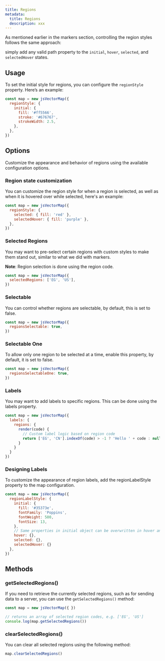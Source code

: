 ```yaml
---
title: Regions
metadata:
  title: Regions
  description: xxx
---
```


As mentioned earlier in the markers section, controlling the region styles follows the same approach:

simply add any valid path property to the `initial`, `hover`, `selected`, and `selectedHover` states.

## Usage

To set the initial style for regions, you can configure the `regionStyle` property. Here’s an example:

```js
const map = new jsVectorMap({
  regionStyle: {
    initial: {
      fill: '#ff5566',
      stroke: '#676767',
      strokeWidth: 2.5,
    },
  },
})
```

## Options

Customize the appearance and behavior of regions using the available configuration options.

### Region state customization

You can customize the region style for when a region is selected, as well as when it is hovered over while selected, here's an example:

```js
const map = new jsVectorMap({ 
  regionStyle: {
    selected: { fill: 'red' },
    selectedHover: { fill: 'purple' },
  },
})
```

### Selected Regions

You may want to pre-select certain regions with custom styles to make them stand out, similar to what we did with markers.

**Note**: Region selection is done using the region code.

```js
const map = new jsVectorMap({ 
  selectedRegions: ['EG', 'US'],
})
```

### Selectable

You can control whether regions are selectable, by default, this is set to false.

```js
const map = new jsVectorMap({ 
  regionsSelectable: true,
})
```

### Selectable One

To allow only one region to be selected at a time, enable this property, by default, it is set to false.

```js
const map = new jsVectorMap({
  regionsSelectableOne: true,
})
```

### Labels

You may want to add labels to specific regions. This can be done using the labels property.

```js
const map = new jsVectorMap({
  labels: {
    regions: {
      render(code) {
        // Custom label logic based on region code
        return ['EG', 'CN'].indexOf(code) > -1 ? 'Hello ' + code : null
      }
    }
  }
})
```

### Designing Labels

To customize the appearance of region labels, add the regionLabelStyle property to the map configuration.

```js
const map = new jsVectorMap({ 
  regionLabelStyle: {
    initial: {
      fill: '#35373e',
      fontFamily: 'Poppins',
      fontWeight: 500,
      fontSize: 13,
    },
    // Same properties in initial object can be overwritten in hover and selected states.
    hover: {},
    selected: {},
    selectedHover: {}
  },
})
```

## Methods

### getSelectedRegions()

If you need to retrieve the currently selected regions, such as for sending data to a server, you can use the `getSelectedRegions()` method:

```js
const map = new jsVectorMap({ })

// returns an array of selected region codes, e.g. ['EG', 'US']
console.log(map.getSelectedRegions())
```

### clearSelectedRegions()

You can clear all selected regions using the following method:

```js
map.clearSelectedRegions()
```